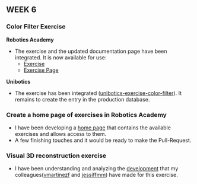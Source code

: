 ## WEEK 6   

### Color Filter Exercise    

**Robotics Academy**      
- The exercise and the updated documentation page have been integrated. It is now available for use:
    - [Exercise](https://github.com/JdeRobot/RoboticsAcademy/tree/master/exercises/color_filter/web-template)
    - [Exercise Page](https://jderobot.github.io/RoboticsAcademy/exercises/ComputerVision/color_filter)

  
**Unibotics**      
- The exercise has been integrated ([unibotics-exercise-color-filter](https://github.com/jderobot-hub/unibotics-exercises/tree/master/exercises/color_filter)). It remains to create the entry in the production database.  

### Create a home page of exercises in Robotics Academy   
- I have been developing a [home page](https://github.com/JdeRobot/RoboticsAcademy/issues/756) that contains the available exercises and allows access to them.   
- A few finishing touches and it would be ready to make the Pull-Request.   

### Visual 3D reconstruction exercise
- I have been understanding and analyzing the [development](https://github.com/JdeRobot/RoboticsAcademy/issues/731) that my colleagues([vmartinezf](https://github.com/https://github.com/vmartinezf) and [jessiffmm](https://github.com/jessiffmm)) have made for this exercise.   
